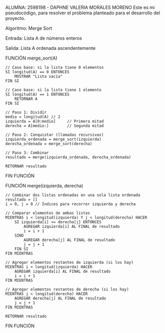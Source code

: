 ALUMNA: 2598198 - DAPHNE VALERIA MORALES MORENO
Este es mi pseudocódigo, para resolver el problema planteado para el desarrollo del proyecto.

Algoritmo: Merge Sort

Entrada: Lista A de números enteros

Salida: Lista A ordenada ascendentemente

FUNCIÓN merge_sort(A)

    // Caso base: si la lista tiene 0 elementos
    SI longitud(A) == 0 ENTONCES
        MOSTRAR "Lista vacía"
    FIN SI

    // Caso base: si la lista tiene 1 elemento
    SI longitud(A) == 1 ENTONCES
        RETORNAR A
    FIN SI

    // Paso 1: Dividir
    medio = longitud(A) // 2
    izquierda = A[0:medio]     // Primera mitad
    derecha = A[medio:]        // Segunda mitad

    // Paso 2: Conquistar (llamadas recursivas)
    izquierda_ordenada = merge_sort(izquierda)
    derecha_ordenada = merge_sort(derecha)

    // Paso 3: Combinar
    resultado = merge(izquierda_ordenada, derecha_ordenada)

    RETORNAR resultado
FIN FUNCIÓN

FUNCIÓN merge(izquierda, derecha)

    // Combinar dos listas ordenadas en una sola lista ordenada
    resultado = []
    i = 0, j = 0 // Índices para recorrer izquierda y derecha

    // Comparar elementos de ambas listas
    MIENTRAS i < longitud(izquierda) Y j < longitud(derecha) HACER
        SI izquierda[i] <= derecha[j] ENTONCES
            AGREGAR izquierda[i] AL FINAL de resultado
            i = i + 1
        SINO
            AGREGAR derecha[j] AL FINAL de resultado
            j = j + 1
        FIN SI
    FIN MIENTRAS

    // Agregar elementos restantes de izquierda (si los hay)
    MIENTRAS i < longitud(izquierda) HACER
        AGREGAR izquierda[i] AL FINAL de resultado
        i = i + 1
    FIN MIENTRAS

    // Agregar elementos restantes de derecha (si los hay)
    MIENTRAS j < longitud(derecha) HACER
        AGREGAR derecha[j] AL FINAL de resultado
        j = j + 1
    FIN MIENTRAS

    RETORNAR resultado
FIN FUNCIÓN